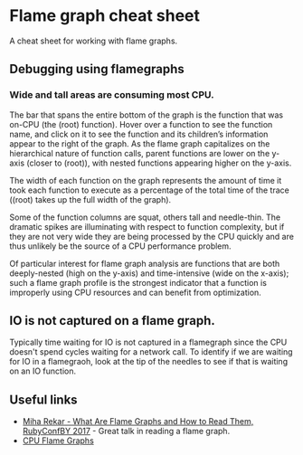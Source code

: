 # Flame graph cheat sheet
A cheat sheet for working with flame graphs.

## Debugging using flamegraphs

### Wide and tall areas are consuming most CPU.

The bar that spans the entire bottom of the graph is the function that was on-CPU (the (root) function). Hover over a function to see the function name, and click on it to see the function and its children’s information appear to the right of the graph. As the flame graph capitalizes on the hierarchical nature of function calls, parent functions are lower on the y-axis (closer to (root)), with nested functions appearing higher on the y-axis.

The width of each function on the graph represents the amount of time it took each function to execute as a percentage of the total time of the trace ((root) takes up the full width of the graph).

Some of the function columns are squat, others tall and needle-thin. The dramatic spikes are illuminating with respect to function complexity, but if they are not very wide they are being processed by the CPU quickly and are thus unlikely be the source of a CPU performance problem.

Of particular interest for flame graph analysis are functions that are both deeply-nested (high on the y-axis) and time-intensive (wide on the x-axis); such a flame graph profile is the strongest indicator that a function is improperly using CPU resources and can benefit from optimization.

## IO is not captured on a flame graph.

Typically time waiting for IO is not captured in a flamegraph since the CPU doesn't spend cycles waiting for a network call. To identify if we are waiting for IO in a flamegraoh, look at the tip of the needles to see if that is waiting on an IO function.


## Useful links
* [Miha Rekar - What Are Flame Graphs and How to Read Them, RubyConfBY 2017](https://www.youtube.com/watch?v=6uKZXIwd6M0) - Great talk in reading a flame graph.
* [CPU Flame Graphs](https://www.brendangregg.com/FlameGraphs/cpuflamegraphs.html)
